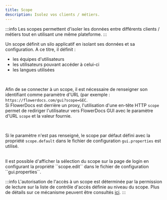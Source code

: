 ```yaml
---
title: Scope
description: Isolez vos clients / métiers.
---
```


:::info
Les scopes permettent d'isoler les données entre différents clients / métiers tout en utilisant une même plateforme.
:::



Un scope définit un silo applicatif en isolant ses données et sa configuration. A ce titre, il définit : 

* les équipes d'utilisateurs 
* les utilisateurs pouvant accéder à celui-ci
* les langues utilisées


<br/>



Afin de se connecter à un scope, il est nécessaire de renseigner son identifiant comme paramètre d'URL (par exemple : ``https://flowerdocs.com/gui?scope=GEC``. <br/>
Si FlowerDocs est derrière un proxy, l'utilisation d'une en-tête HTTP `scope` permet de rediriger l'utilisateur vers FlowerDocs GUI  avec le paramètre d'URL `scope` et la valeur fournie. 

<br/>

Si le paramètre n'est pas renseigné, le scope par défaut défini avec la propriété ``scope.default`` dans le fichier de configuration ``gui.properties``  est utilisé.

<br/>
 Il est possible d'afficher la sélection du scope sur la page de login en configurant la propriété ``scope.edit`` dans le fichier de configuration ``gui.properties``.
	
	
:::info
L'autorisation de l'accès à un scope est déterminée par la permission de lecture sur la liste de contrôle d'accès définie au niveau du scope. Plus de détails sur ce mécanisme peuvent être consultés [ici](broken-link.md).
:::